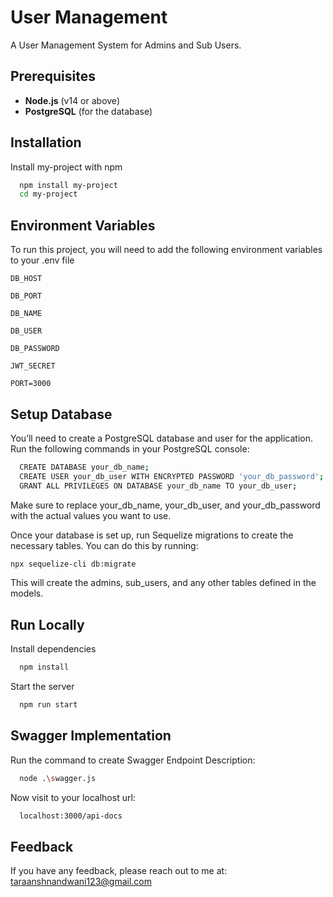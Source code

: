 # User Management

A User Management System for Admins and Sub Users.

## Prerequisites

- **Node.js** (v14 or above)
- **PostgreSQL** (for the database)

## Installation

Install my-project with npm

```bash
  npm install my-project
  cd my-project
```

## Environment Variables

To run this project, you will need to add the following environment variables to your .env file

`DB_HOST`

`DB_PORT`

`DB_NAME`

`DB_USER`

`DB_PASSWORD`

`JWT_SECRET`

`PORT=3000`

## Setup Database

You’ll need to create a PostgreSQL database and user for the application. Run the following commands in your PostgreSQL console:

```bash
  CREATE DATABASE your_db_name;
  CREATE USER your_db_user WITH ENCRYPTED PASSWORD 'your_db_password';
  GRANT ALL PRIVILEGES ON DATABASE your_db_name TO your_db_user;
```

Make sure to replace your_db_name, your_db_user, and your_db_password with the actual values you want to use.

Once your database is set up, run Sequelize migrations to create the necessary tables. You can do this by running:

```bash
npx sequelize-cli db:migrate
```

This will create the admins, sub_users, and any other tables defined in the models.

## Run Locally

Install dependencies

```bash
  npm install
```

Start the server

```bash
  npm run start
```

## Swagger Implementation

Run the command to create Swagger Endpoint Description:

```bash
  node .\swagger.js
```

Now visit to your localhost url:

```bash
  localhost:3000/api-docs
```

## Feedback

If you have any feedback, please reach out to me at: taraanshnandwani123@gmail.com
